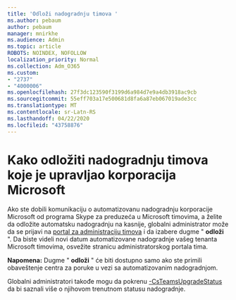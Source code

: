 ```yaml
---
title: 'Odloži nadogradnju timova '
ms.author: pebaum
author: pebaum
manager: mnirkhe
ms.audience: Admin
ms.topic: article
ROBOTS: NOINDEX, NOFOLLOW
localization_priority: Normal
ms.collection: Adm_O365
ms.custom:
- "2737"
- "4000006"
ms.openlocfilehash: 27f3dc123590f3199d6a984d7e9a4db3918ac9cb
ms.sourcegitcommit: 55eff703a17e500681d8fa6a87eb067019ade3cc
ms.translationtype: MT
ms.contentlocale: sr-Latn-RS
ms.lasthandoff: 04/22/2020
ms.locfileid: "43758876"
---
```

# <a name="how-to-postpone-the-microsoft-driven-teams-upgrade"></a>Kako odložiti nadogradnju timova koje je upravljao korporacija Microsoft

Ako ste dobili komunikaciju o automatizovanu nadogradnju korporacije Microsoft od programa Skype za preduzeća u Microsoft timovima, a želite da odložite automatsku nadogradnju na kasnije, globalni administrator može da se prijavi na [portal za administraciju timova](https://admin.teams.microsoft.com/dashboard) i da izabere dugme " **odloži** ". Da biste videli novi datum automatizovane nadogradnje vašeg tenanta Microsoft timovima, osvežite stranicu administratorskog portala tima.

**Napomena:** Dugme " **odloži** " će biti dostupno samo ako ste primili obaveštenje centra za poruke u vezi sa automatizovanim nadogradnjom. 

Globalni administratori takođe mogu da pokrenu [-CsTeamsUpgradeStatus](https://docs.microsoft.com/powershell/module/skype/get-csteamsupgradestatus?view=skype-ps) da bi saznali više o njihovom trenutnom statusu nadogradnje. 